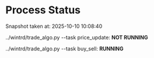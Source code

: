 # Process Status

Snapshot taken at: 2025-10-10 10:08:40

../wintrd/trade_algo.py --task price_update: **NOT RUNNING**

../wintrd/trade_algo.py --task buy_sell: **RUNNING**

